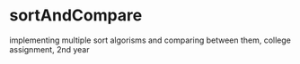 # sortAndCompare
implementing multiple sort algorisms and comparing between them, college assignment, 2nd year
